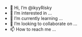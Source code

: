 - 👋 Hi, I’m @ikyyRisky
- 👀 I’m interested in ...
- 🌱 I’m currently learning ...
- 💞️ I’m looking to collaborate on ...
- 📫 How to reach me ...

<!---
ikyyRisky/ikyyRisky is a ✨ special ✨ repository because its `README.md` (this file) appears on your GitHub profile.
You can click the Preview link to take a look at your changes.
--->
